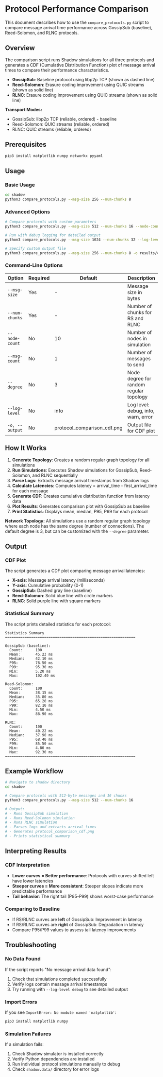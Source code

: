 # Protocol Performance Comparison

This document describes how to use the `compare_protocols.py` script to compare message arrival time performance across GossipSub (baseline), Reed-Solomon, and RLNC protocols.

## Overview

The comparison script runs Shadow simulations for all three protocols and generates a CDF (Cumulative Distribution Function) plot of message arrival times to compare their performance characteristics.

- **GossipSub**: Baseline protocol using libp2p TCP (shown as dashed line)
- **Reed-Solomon**: Erasure coding improvement using QUIC streams (shown as solid line)
- **RLNC**: Erasure coding improvement using QUIC streams (shown as solid line)

**Transport Modes:**
- GossipSub: libp2p TCP (reliable, ordered) - baseline
- Reed-Solomon: QUIC streams (reliable, ordered)
- RLNC: QUIC streams (reliable, ordered)

## Prerequisites

```bash
pip3 install matplotlib numpy networkx pyyaml
```

## Usage

### Basic Usage

```bash
cd shadow
python3 compare_protocols.py --msg-size 256 --num-chunks 8
```

### Advanced Options

```bash
# Compare protocols with custom parameters
python3 compare_protocols.py --msg-size 512 --num-chunks 16 --node-count 20

# Run with debug logging for detailed output
python3 compare_protocols.py --msg-size 1024 --num-chunks 32 --log-level debug

# Specify custom output file
python3 compare_protocols.py --msg-size 256 --num-chunks 8 -o results/comparison.png
```

### Command-Line Options

| Option | Required | Default | Description |
|--------|----------|---------|-------------|
| `--msg-size` | Yes | - | Message size in bytes |
| `--num-chunks` | Yes | - | Number of chunks for RS and RLNC |
| `--node-count` | No | 10 | Number of nodes in simulation |
| `--msg-count` | No | 1 | Number of messages to send |
| `--degree` | No | 3 | Node degree for random regular topology |
| `--log-level` | No | info | Log level: debug, info, warn, error |
| `-o, --output` | No | protocol_comparison_cdf.png | Output file for CDF plot |

## How It Works

1. **Generate Topology**: Creates a random regular graph topology for all simulations
2. **Run Simulations**: Executes Shadow simulations for GossipSub, Reed-Solomon, and RLNC sequentially
3. **Parse Logs**: Extracts message arrival timestamps from Shadow logs
4. **Calculate Latencies**: Computes latency = arrival_time - first_arrival_time for each message
5. **Generate CDF**: Creates cumulative distribution function from latency data
6. **Plot Results**: Generates comparison plot with GossipSub as baseline
7. **Print Statistics**: Displays mean, median, P95, P99 for each protocol

**Network Topology:**
All simulations use a random regular graph topology where each node has the same degree (number of connections). The default degree is 3, but can be customized with the `--degree` parameter.

## Output

### CDF Plot

The script generates a CDF plot comparing message arrival latencies:

- **X-axis**: Message arrival latency (milliseconds)
- **Y-axis**: Cumulative probability (0-1)
- **GossipSub**: Dashed gray line (baseline)
- **Reed-Solomon**: Solid blue line with circle markers
- **RLNC**: Solid purple line with square markers

### Statistical Summary

The script prints detailed statistics for each protocol:

```
Statistics Summary
============================================================

GossipSub (baseline):
  Count:      100
  Mean:       45.23 ms
  Median:     42.10 ms
  P95:        78.50 ms
  P99:        95.30 ms
  Min:        5.20 ms
  Max:        102.40 ms

Reed-Solomon:
  Count:      100
  Mean:       38.15 ms
  Median:     35.80 ms
  P95:        65.20 ms
  P99:        82.10 ms
  Min:        4.50 ms
  Max:        88.90 ms

RLNC:
  Count:      100
  Mean:       40.22 ms
  Median:     37.90 ms
  P95:        68.40 ms
  P99:        85.50 ms
  Min:        4.80 ms
  Max:        92.30 ms
============================================================
```

## Example Workflow

```bash
# Navigate to shadow directory
cd shadow

# Compare protocols with 512-byte messages and 16 chunks
python3 compare_protocols.py --msg-size 512 --num-chunks 16

# Output:
# - Runs GossipSub simulation
# - Runs Reed-Solomon simulation
# - Runs RLNC simulation
# - Parses logs and extracts arrival times
# - Generates protocol_comparison_cdf.png
# - Prints statistical summary
```

## Interpreting Results

### CDF Interpretation

- **Lower curves = Better performance**: Protocols with curves shifted left have lower latencies
- **Steeper curves = More consistent**: Steeper slopes indicate more predictable performance
- **Tail behavior**: The right tail (P95-P99) shows worst-case performance

### Comparing to Baseline

- If RS/RLNC curves are **left** of GossipSub: Improvement in latency
- If RS/RLNC curves are **right** of GossipSub: Degradation in latency
- Compare P95/P99 values to assess tail latency improvements

## Troubleshooting

### No Data Found

If the script reports "No message arrival data found":
1. Check that simulations completed successfully
2. Verify logs contain message arrival timestamps
3. Try running with `--log-level debug` to see detailed output

### Import Errors

If you see `ImportError: No module named 'matplotlib'`:
```bash
pip3 install matplotlib numpy
```

### Simulation Failures

If a simulation fails:
1. Check Shadow simulator is installed correctly
2. Verify Python dependencies are installed
3. Run individual protocol simulations manually to debug
4. Check `shadow.data/` directory for error logs
